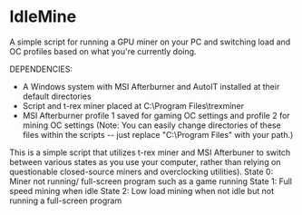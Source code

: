 # IdleMine
A simple script for running a GPU miner on your PC and switching load and OC profiles based on what you're currently doing.

DEPENDENCIES:
- A Windows system with MSI Afterburner and AutoIT installed at their default directories
- Script and t-rex miner placed at C:\Program Files\trexminer
- MSI Afterburner profile 1 saved for gaming OC settings and profile 2 for mining OC settings
(Note: You can easily change directories of these files within the scripts -- just replace "C:\Program Files\" with your path.)

This is a simple script that utilizes t-rex miner and MSI Afterbuner to switch between various states as you use your computer, rather than relying on questionable closed-source miners and overclocking utilities).
State 0: Miner not running/ full-screen program such as a game running
State 1: Full speed mining when idle
State 2: Low load mining when not idle but not running a full-screen program
